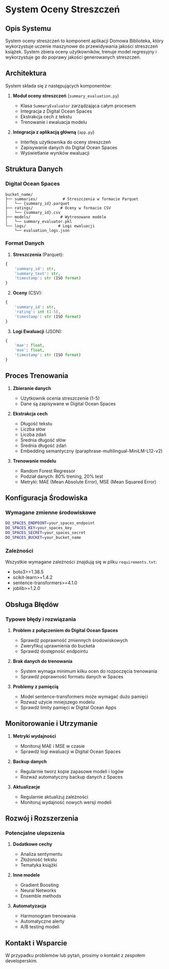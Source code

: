 # System Oceny Streszczeń

## Opis Systemu

System oceny streszczeń to komponent aplikacji Domowa Biblioteka, który wykorzystuje uczenie maszynowe do przewidywania jakości streszczeń książek. System zbiera oceny użytkowników, trenuje model regresyjny i wykorzystuje go do poprawy jakości generowanych streszczeń.

## Architektura

System składa się z następujących komponentów:

1. **Moduł oceny streszczeń** (`summary_evaluation.py`)
   - Klasa `SummaryEvaluator` zarządzająca całym procesem
   - Integracja z Digital Ocean Spaces
   - Ekstrakcja cech z tekstu
   - Trenowanie i ewaluacja modelu

2. **Integracja z aplikacją główną** (`app.py`)
   - Interfejs użytkownika do oceny streszczeń
   - Zapisywanie danych do Digital Ocean Spaces
   - Wyświetlanie wyników ewaluacji

## Struktura Danych

### Digital Ocean Spaces

```
bucket_name/
├── summaries/           # Streszczenia w formacie Parquet
│   └── {summary_id}.parquet
├── ratings/            # Oceny w formacie CSV
│   └── {summary_id}.csv
├── models/             # Wytrenowane modele
│   └── summary_evaluator.pkl
└── logs/              # Logi ewaluacji
    └── evaluation_logs.json
```

### Format Danych

1. **Streszczenia** (Parquet):
```python
{
    'summary_id': str,
    'summary_text': str,
    'timestamp': str (ISO format)
}
```

2. **Oceny** (CSV):
```python
{
    'summary_id': str,
    'rating': int (1-5),
    'timestamp': str (ISO format)
}
```

3. **Logi Ewaluacji** (JSON):
```python
{
    'mae': float,
    'mse': float,
    'timestamp': str (ISO format)
}
```

## Proces Trenowania

1. **Zbieranie danych**
   - Użytkownik ocenia streszczenie (1-5)
   - Dane są zapisywane w Digital Ocean Spaces

2. **Ekstrakcja cech**
   - Długość tekstu
   - Liczba słów
   - Liczba zdań
   - Średnia długość słów
   - Średnia długość zdań
   - Embedding semantyczny (paraphrase-multilingual-MiniLM-L12-v2)

3. **Trenowanie modelu**
   - Random Forest Regressor
   - Podział danych: 80% trening, 20% test
   - Metryki: MAE (Mean Absolute Error), MSE (Mean Squared Error)

## Konfiguracja Środowiska

### Wymagane zmienne środowiskowe

```bash
DO_SPACES_ENDPOINT=your_spaces_endpoint
DO_SPACES_KEY=your_spaces_key
DO_SPACES_SECRET=your_spaces_secret
DO_SPACES_BUCKET=your_bucket_name
```

### Zależności

Wszystkie wymagane zależności znajdują się w pliku `requirements.txt`:
- boto3>=1.38.5
- scikit-learn>=1.4.2
- sentence-transformers>=4.1.0
- joblib>=1.2.0

## Obsługa Błędów

### Typowe błędy i rozwiązania

1. **Problem z połączeniem do Digital Ocean Spaces**
   - Sprawdź poprawność zmiennych środowiskowych
   - Zweryfikuj uprawnienia do bucketa
   - Sprawdź dostępność endpointu

2. **Brak danych do trenowania**
   - System wymaga minimum kilku ocen do rozpoczęcia trenowania
   - Sprawdź poprawność formatu danych w Spaces

3. **Problemy z pamięcią**
   - Model sentence-transformers może wymagać dużo pamięci
   - Rozważ użycie mniejszego modelu
   - Sprawdź limity pamięci w Digital Ocean Apps

## Monitorowanie i Utrzymanie

1. **Metryki wydajności**
   - Monitoruj MAE i MSE w czasie
   - Sprawdź logi ewaluacji w Digital Ocean Spaces

2. **Backup danych**
   - Regularnie tworz kopie zapasowe modeli i logów
   - Rozważ automatyczny backup danych z Spaces

3. **Aktualizacje**
   - Regularnie aktualizuj zależności
   - Monitoruj wydajność nowych wersji modeli

## Rozwój i Rozszerzenia

### Potencjalne ulepszenia

1. **Dodatkowe cechy**
   - Analiza sentymentu
   - Złożoność tekstu
   - Tematyka książki

2. **Inne modele**
   - Gradient Boosting
   - Neural Networks
   - Ensemble methods

3. **Automatyzacja**
   - Harmonogram trenowania
   - Automatyczne alerty
   - A/B testing modeli

## Kontakt i Wsparcie

W przypadku problemów lub pytań, prosimy o kontakt z zespołem developerskim. 
